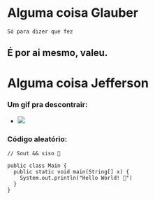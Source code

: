 # Alguma coisa Glauber

```
Só para dizer que fez
```

## É por ai mesmo, valeu.

# Alguma coisa Jefferson

### Um gif pra descontrair:

- ![](https://media.giphy.com/media/scZPhLqaVOM1qG4lT9/giphy.gif)

### Código aleatório:

```
// Sout && siso 🙏

public class Main {
  public static void main(String[] x) {
    System.out.println("Hello World! 🖖")
  }
}
```
